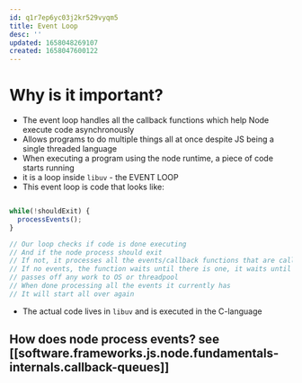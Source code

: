 ```yaml
---
id: q1r7ep6yc03j2kr529vyqm5
title: Event Loop
desc: ''
updated: 1658048269107
created: 1658047600122
---
```


# Why is it important?
- The event loop handles all the callback functions which help Node execute code asynchronously
- Allows programs to do multiple things all at once despite JS being a single threaded language
- When executing a program using the node runtime, a piece of code starts running
- it is a loop inside `libuv` - the EVENT LOOP
- This event loop is code that looks like:
```js

while(!shouldExit) {
  processEvents();
}

// Our loop checks if code is done executing
// And if the node process should exit
// If not, it processes all the events/callback functions that are called by the node program
// If no events, the function waits until there is one, it waits until your program triggers one of those callback functions
// passes off any work to OS or threadpool
// When done processing all the events it currently has
// It will start all over again

```
- The actual code lives in `libuv` and is executed in the C-language

## How does node process events? see [[software.frameworks.js.node.fundamentals-internals.callback-queues]]
